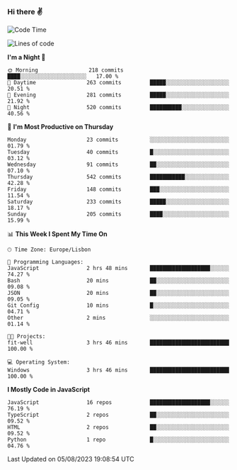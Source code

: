 ### Hi there :v:

<!--
**eusebioaddsilva/eusebioaddsilva** is a ✨ _special_ ✨ repository because its `README.md` (this file) appears on your GitHub profile.

<!--START_SECTION:waka-->
![Code Time](http://img.shields.io/badge/Code%20Time-52%20hrs%205%20mins-blue)

![Lines of code](https://img.shields.io/badge/From%20Hello%20World%20I%27ve%20Written-3.4%20million%20lines%20of%20code-blue)

**I'm a Night 🦉** 

```text
🌞 Morning                218 commits         ████░░░░░░░░░░░░░░░░░░░░░   17.00 % 
🌆 Daytime                263 commits         █████░░░░░░░░░░░░░░░░░░░░   20.51 % 
🌃 Evening                281 commits         █████░░░░░░░░░░░░░░░░░░░░   21.92 % 
🌙 Night                  520 commits         ██████████░░░░░░░░░░░░░░░   40.56 % 
```
📅 **I'm Most Productive on Thursday** 

```text
Monday                   23 commits          ░░░░░░░░░░░░░░░░░░░░░░░░░   01.79 % 
Tuesday                  40 commits          █░░░░░░░░░░░░░░░░░░░░░░░░   03.12 % 
Wednesday                91 commits          ██░░░░░░░░░░░░░░░░░░░░░░░   07.10 % 
Thursday                 542 commits         ███████████░░░░░░░░░░░░░░   42.28 % 
Friday                   148 commits         ███░░░░░░░░░░░░░░░░░░░░░░   11.54 % 
Saturday                 233 commits         █████░░░░░░░░░░░░░░░░░░░░   18.17 % 
Sunday                   205 commits         ████░░░░░░░░░░░░░░░░░░░░░   15.99 % 
```


📊 **This Week I Spent My Time On** 

```text
🕑︎ Time Zone: Europe/Lisbon

💬 Programming Languages: 
JavaScript               2 hrs 48 mins       ███████████████████░░░░░░   74.27 % 
Bash                     20 mins             ██░░░░░░░░░░░░░░░░░░░░░░░   09.08 % 
JSON                     20 mins             ██░░░░░░░░░░░░░░░░░░░░░░░   09.05 % 
Git Config               10 mins             █░░░░░░░░░░░░░░░░░░░░░░░░   04.71 % 
Other                    2 mins              ░░░░░░░░░░░░░░░░░░░░░░░░░   01.14 % 

🐱‍💻 Projects: 
fit-well                 3 hrs 46 mins       █████████████████████████   100.00 % 

💻 Operating System: 
Windows                  3 hrs 46 mins       █████████████████████████   100.00 % 
```

**I Mostly Code in JavaScript** 

```text
JavaScript               16 repos            ███████████████████░░░░░░   76.19 % 
TypeScript               2 repos             ██░░░░░░░░░░░░░░░░░░░░░░░   09.52 % 
HTML                     2 repos             ██░░░░░░░░░░░░░░░░░░░░░░░   09.52 % 
Python                   1 repo              █░░░░░░░░░░░░░░░░░░░░░░░░   04.76 % 
```




 Last Updated on 05/08/2023 19:08:54 UTC
<!--END_SECTION:waka-->
